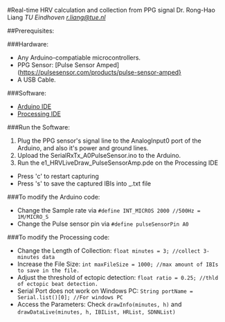 #Real-time HRV calculation and collection from PPG signal
Dr. Rong-Hao Liang 
*TU Eindhoven* 
*r.liang@tue.nl*

##Prerequisites:

###Hardware:
- Any Arduino-compatiable microcontrollers.
- PPG Sensor: [Pulse Sensor Amped](https://pulsesensor.com/products/pulse-sensor-amped}
- A USB Cable.

###Software:
- [Arduino IDE](https://www.arduino.cc/)
- [Processing IDE](https://processing.org/)

###Run the Software:
1. Plug the PPG sensor's signal line to the AnalogInput0 port of the Arduino, and also it's power and ground lines.
2. Upload the SerialRxTx_A0PulseSensor.ino to the Arduino.
3. Run the e1_HRVLiveDraw_PulseSensorAmp.pde on the Processing IDE
- Press 'c' to restart capturing
- Press 's' to save the captured IBIs into <date>_<time>.txt file

###To modify the Arduino code:
- Change the Sample rate via `#define INT_MICROS 2000 //500Hz = 1M/MICRO_S`
- Change the Pulse sensor pin via `#define pulseSensorPin A0`

###To modify the Processing code:
- Change the Length of Collection: `float minutes = 3; //collect 3-minutes data`
- Increase the File Size: `int maxFileSize = 1000; //max amount of IBIs to save in the file.`
- Adjust the threshold of ectopic detection: `float ratio = 0.25; //thld of ectopic beat detection.`
- Serial Port does not work on Windows PC: `String portName = Serial.list()[0]; //For windows PC`
- Access the Parameters: Check `drawInfo(minutes, h)` and `drawDataLive(minutes, h, IBIList, HRList, SDNNList)`









